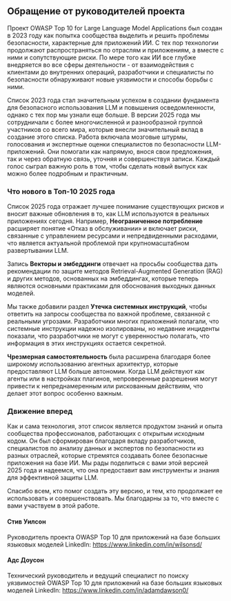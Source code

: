 ## Обращение от руководителей проекта

Проект OWASP Top 10 for Large Language Model Applications был создан в 2023 году как попытка сообщества выделить и решить проблемы безопасности, характерные для приложений ИИ. С тех пор технологии продолжают распространяться по отраслям и приложениям, а вместе с ними и сопутствующие риски. По мере того как ИИ все глубже внедряется во все сферы деятельности - от взаимодействия с клиентами до внутренних операций, разработчики и специалисты по безопасности обнаруживают новые уязвимости и способы борьбы с ними.

Список 2023 года стал значительным успехом в создании фундамента для безопасного использования LLM и повышения осведомленности, однако с тех пор мы узнали еще больше. В версии 2025 года мы сотрудничали с более многочисленной и разнообразной группой участников со всего мира, которые внесли значительный вклад в создание этого списка. Работа включала мозговые штурмы, голосования и экспертные оценки специалистов по безопасности LLM-приложений. Они помогали как напрямую, внося свои предложения, так и через обратную связь, уточняя и совершенствуя записи. Каждый голос сыграл важную роль в том, чтобы сделать новый выпуск как можно более подробным и практичным.

### Что нового в Топ-10 2025 года

Список 2025 года отражает лучшее понимание существующих рисков и вносит важные обновления в то, как LLM используются в реальных приложениях сегодня. Например, **Неограниченное потребление** расширяет понятие «Отказ в обслуживании» и включает риски, связанные с управлением ресурсами и непредвиденными расходами, что является актуальной проблемой при крупномасштабном развертывании LLM.

Запись **Векторы и эмбеддинги** отвечает на просьбы сообщества дать рекомендации по защите методов Retrieval-Augmented Generation (RAG) и других методов, основанных на эмбеддингах, которые теперь являются основными практиками для обоснования выходных данных моделей.

Мы также добавили раздел **Утечка системных инструкций**, чтобы ответить на запросы сообщества по важной проблеме, связанной с реальными угрозами. Разработчики многих приложений полагали, что системные инструкции надежно изолированы, но недавние инциденты показали, что разработчики не могут с уверенностью полагать, что информация в этих инструкциях остается секретной.

**Чрезмерная самостоятельность** была расширена благодаря более широкому использованию агентных архитектур, которые предоставляют LLM больше автономии. Когда LLM действуют как агенты или в настройках плагинов, непроверенные разрешения могут привести к непреднамеренным или рискованным действиям, что делает этот вопрос особенно важным.

### Движение вперед

Как и сама технология, этот список является продуктом знаний и опыта сообщества профессионалов, работающих с открытым исходным кодом. Он был сформирован благодаря вкладу разработчиков, специалистов по анализу данных и экспертов по безопасности из разных отраслей, которые стремятся создавать более безопасные приложения на базе ИИ. Мы рады поделиться с вами этой версией 2025 года и надеемся, что она предоставит вам инструменты и знания для эффективной защиты LLM.

Спасибо всем, кто помог создать эту версию, и тем, кто продолжает ее использовать и совершенствовать. Мы благодарны за то, что вместе с вами участвуем в этой работе.


#### Стив Уилсон
Руководитель проекта
OWASP Top 10 для приложений на базе больших языковых моделей
LinkedIn: https://www.linkedin.com/in/wilsonsd/

#### Адс Доусон
Технический руководитель и ведущий специалист по поиску уязвимостей
OWASP Top 10 для приложений на базе больших языковых моделей
LinkedIn: https://www.linkedin.com/in/adamdawson0/
